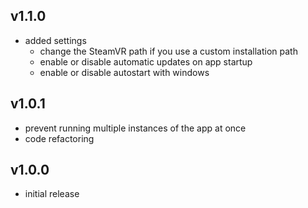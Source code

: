 ## v1.1.0
- added settings
	- change the SteamVR path if you use a custom installation path
	- enable or disable automatic updates on app startup
	- enable or disable autostart with windows 


## v1.0.1
- prevent running multiple instances of the app at once
- code refactoring


## v1.0.0
- initial release
